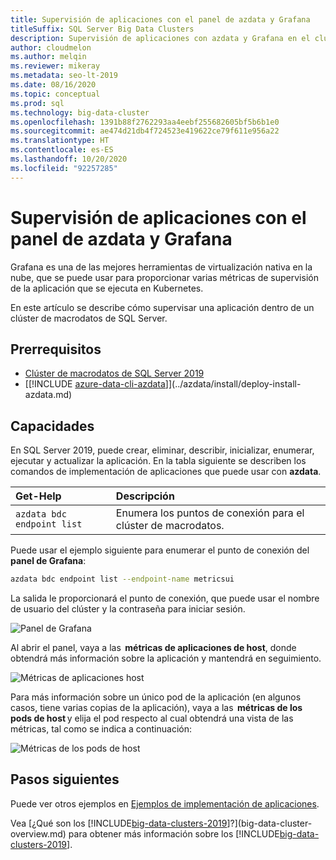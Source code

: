 ```yaml
---
title: Supervisión de aplicaciones con el panel de azdata y Grafana
titleSuffix: SQL Server Big Data Clusters
description: Supervisión de aplicaciones con azdata y Grafana en el clúster de macrodatos de SQL Server 2019
author: cloudmelon
ms.author: melqin
ms.reviewer: mikeray
ms.metadata: seo-lt-2019
ms.date: 08/16/2020
ms.topic: conceptual
ms.prod: sql
ms.technology: big-data-cluster
ms.openlocfilehash: 1391b88f2762293aa4eebf255682605bf5b6b1e0
ms.sourcegitcommit: ae474d21db4f724523e419622ce79f611e956a22
ms.translationtype: HT
ms.contentlocale: es-ES
ms.lasthandoff: 10/20/2020
ms.locfileid: "92257285"
---
```

# <a name="monitor-applications-with-azdata-and-grafana-dashboard"></a>Supervisión de aplicaciones con el panel de azdata y Grafana

Grafana es una de las mejores herramientas de virtualización nativa en la nube, que se puede usar para proporcionar varias métricas de supervisión de la aplicación que se ejecuta en Kubernetes.  

En este artículo se describe cómo supervisar una aplicación dentro de un clúster de macrodatos de SQL Server.

## <a name="prerequisites"></a>Prerrequisitos

- [Clúster de macrodatos de SQL Server 2019](deployment-guidance.md)
- [[!INCLUDE [azure-data-cli-azdata](../includes/azure-data-cli-azdata.md)]](../azdata/install/deploy-install-azdata.md)

## <a name="capabilities"></a>Capacidades

En SQL Server 2019, puede crear, eliminar, describir, inicializar, enumerar, ejecutar y actualizar la aplicación. En la tabla siguiente se describen los comandos de implementación de aplicaciones que puede usar con **azdata**.

|Get-Help |Descripción |
|:---|:---|
|`azdata bdc endpoint list` | Enumera los puntos de conexión para el clúster de macrodatos. |


Puede usar el ejemplo siguiente para enumerar el punto de conexión del **panel de Grafana**:

```bash
azdata bdc endpoint list --endpoint-name metricsui 
```

La salida le proporcionará el punto de conexión, que puede usar el nombre de usuario del clúster y la contraseña para iniciar sesión. 

![Panel de Grafana](media/big-data-cluster-monitor-apps/grafana-dashboard-endpoint.png)


Al abrir el panel, vaya a las  **métricas de aplicaciones de host**, donde obtendrá más información sobre la aplicación y mantendrá en seguimiento.  

![Métricas de aplicaciones host](media/big-data-cluster-monitor-apps/host-apps-metrics.png)


Para más información sobre un único pod de la aplicación (en algunos casos, tiene varias copias de la aplicación), vaya a las  **métricas de los pods de host** y elija el pod respecto al cual obtendrá una vista de las métricas, tal como se indica a continuación:  

![Métricas de los pods de host](media/big-data-cluster-monitor-apps/host-pods-metrics.png) 


## <a name="next-steps"></a>Pasos siguientes

Puede ver otros ejemplos en [Ejemplos de implementación de aplicaciones](https://aka.ms/sql-app-deploy).

Vea [¿Qué son los [!INCLUDE[big-data-clusters-2019](../includes/ssbigdataclusters-ver15.md)]?](big-data-cluster-overview.md) para obtener más información sobre los [!INCLUDE[big-data-clusters-2019](../includes/ssbigdataclusters-ss-nover.md)].